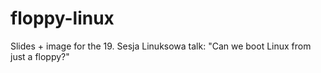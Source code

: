 # floppy-linux
Slides + image for the 19. Sesja Linuksowa talk: "Can we boot Linux from just a floppy?"
